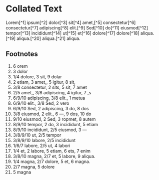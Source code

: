 # Collated Text

Lorem[^1] ipsum[^2] dolor[^3] sit[^4] amet,[^5] consectetur[^6] consectetur[^7] adipiscing[^8] elit.[^9] Sed[^10] do[^11] eiusmod[^12] tempor[^13] incididunt[^14] ut[^15] et[^16] dolore[^17] dolore[^18] aliqua.[^19] aliqua.[^20] aliqua.[^21] aliqua.

## Footnotes
1. 6 orem
2. 3 dolor
3. 1/4 dolore, 3 sit, 9 dolar
4. 2 etiam, 3 amet,, 5 igitur, 8 sit,
5. 3/8 consectetur, 2 sits, 5 sit, 7 amet
6. 2/5 amet,, 3/8 adipiscing, 4 igitur, 7 ,s
7. 6/9/10 adipiscing, 3/8 elit., 1 metua
8. 6/9/10 elit., 3/8 Sed, 2 vero
9. 6/9/10 Sed, 2 adipiscing, 3 do, 8 dos
10. 3/8 eiusmod, 2 elit., 6 —, 9 dos, 10 do
11. 9/10 eiusmod, 2 Sed, 3 ropmet, 8 autem
12. 8/9/10 tempor, 2 do, 3 incididunt, 5 etiam
13. 8/9/10 incididunt, 2/5 eiusmod, 3 —
14. 3/8/9/10 ut, 2/5 tempor
15. 3/8/9/10 labore, 2/5 incididunt
16. 1/6/7 labore, 2/5 ut, 4 labori
17. 1/4 et, 2 labore, 5 etiam, 6 ets, 7 enim
18. 3/8/10 magna, 2/7 et, 5 labore, 9 aliqua.
19. 1/4 magna, 2/7 dolore, 5 et, 6 magna.
20. 2/7 magna, 5 dolore
21. 5 magna
